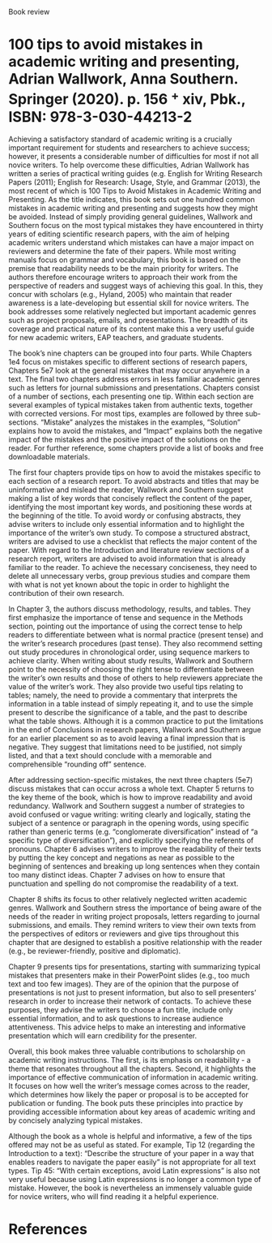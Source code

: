 Book review

# 100 tips to avoid mistakes in academic writing and presenting, Adrian Wallwork, Anna Southern. Springer (2020). p. 156 $^ +$ xiv, Pbk., ISBN: 978-3-030-44213-2

Achieving a satisfactory standard of academic writing is a crucially important requirement for students and researchers to achieve success; however, it presents a considerable number of difficulties for most if not all novice writers. To help overcome these difficulties, Adrian Wallwork has written a series of practical writing guides (e.g. English for Writing Research Papers (2011); English for Research: Usage, Style, and Grammar (2013), the most recent of which is 100 Tips to Avoid Mistakes in Academic Writing and Presenting. As the title indicates, this book sets out one hundred common mistakes in academic writing and presenting and suggests how they might be avoided. Instead of simply providing general guidelines, Wallwork and Southern focus on the most typical mistakes they have encountered in thirty years of editing scientific research papers, with the aim of helping academic writers understand which mistakes can have a major impact on reviewers and determine the fate of their papers. While most writing manuals focus on grammar and vocabulary, this book is based on the premise that readability needs to be the main priority for writers. The authors therefore encourage writers to approach their work from the perspective of readers and suggest ways of achieving this goal. In this, they concur with scholars (e.g., Hyland, 2005) who maintain that reader awareness is a late-developing but essential skill for novice writers. The book addresses some relatively neglected but important academic genres such as project proposals, emails, and presentations. The breadth of its coverage and practical nature of its content make this a very useful guide for new academic writers, EAP teachers, and graduate students.

The book’s nine chapters can be grouped into four parts. While Chapters 1e4 focus on mistakes specific to different sections of research papers, Chapters 5e7 look at the general mistakes that may occur anywhere in a text. The final two chapters address errors in less familiar academic genres such as letters for journal submissions and presentations. Chapters consist of a number of sections, each presenting one tip. Within each section are several examples of typical mistakes taken from authentic texts, together with corrected versions. For most tips, examples are followed by three sub-sections. “Mistake” analyzes the mistakes in the examples, “Solution” explains how to avoid the mistakes, and “Impact” explains both the negative impact of the mistakes and the positive impact of the solutions on the reader. For further reference, some chapters provide a list of books and free downloadable materials.

The first four chapters provide tips on how to avoid the mistakes specific to each section of a research report. To avoid abstracts and titles that may be uninformative and mislead the reader, Wallwork and Southern suggest making a list of key words that concisely reflect the content of the paper, identifying the most important key words, and positioning these words at the beginning of the title. To avoid wordy or confusing abstracts, they advise writers to include only essential information and to highlight the importance of the writer’s own study. To compose a structured abstract, writers are advised to use a checklist that reflects the major content of the paper. With regard to the Introduction and literature review sections of a research report, writers are advised to avoid information that is already familiar to the reader. To achieve the necessary conciseness, they need to delete all unnecessary verbs, group previous studies and compare them with what is not yet known about the topic in order to highlight the contribution of their own research.

In Chapter 3, the authors discuss methodology, results, and tables. They first emphasize the importance of tense and sequence in the Methods section, pointing out the importance of using the correct tense to help readers to differentiate between what is normal practice (present tense) and the writer’s research procedures (past tense). They also recommend setting out study procedures in chronological order, using sequence markers to achieve clarity. When writing about study results, Wallwork and Southern point to the necessity of choosing the right tense to differentiate between the writer’s own results and those of others to help reviewers appreciate the value of the writer’s work. They also provide two useful tips relating to tables; namely, the need to provide a commentary that interprets the information in a table instead of simply repeating it, and to use the simple present to describe the significance of a table, and the past to describe what the table shows. Although it is a common practice to put the limitations in the end of Conclusions in research papers, Wallwork and Southern argue for an earlier placement so as to avoid leaving a final impression that is negative. They suggest that limitations need to be justified, not simply listed, and that a text should conclude with a memorable and comprehensible “rounding off” sentence.

After addressing section-specific mistakes, the next three chapters (5e7) discuss mistakes that can occur across a whole text. Chapter 5 returns to the key theme of the book, which is how to improve readability and avoid redundancy. Wallwork and Southern suggest a number of strategies to avoid confused or vague writing: writing clearly and logically, stating the subject of a sentence or paragraph in the opening words, using specific rather than generic terms (e.g. “conglomerate diversification” instead of “a specific type of diversification”), and explicitly specifying the referents of pronouns. Chapter 6 advises writers to improve the readability of their texts by putting the key concept and negations as near as possible to the beginning of sentences and breaking up long sentences when they contain too many distinct ideas. Chapter 7 advises on how to ensure that punctuation and spelling do not compromise the readability of a text.

Chapter 8 shifts its focus to other relatively neglected written academic genres. Wallwork and Southern stress the importance of being aware of the needs of the reader in writing project proposals, letters regarding to journal submissions, and emails. They remind writers to view their own texts from the perspectives of editors or reviewers and give tips throughout this chapter that are designed to establish a positive relationship with the reader (e.g., be reviewer-friendly, positive and diplomatic).

Chapter 9 presents tips for presentations, starting with summarizing typical mistakes that presenters make in their PowerPoint slides (e.g., too much text and too few images). They are of the opinion that the purpose of presentations is not just to present information, but also to sell presenters’ research in order to increase their network of contacts. To achieve these purposes, they advise the writers to choose a fun title, include only essential information, and to ask questions to increase audience attentiveness. This advice helps to make an interesting and informative presentation which will earn credibility for the presenter.

Overall, this book makes three valuable contributions to scholarship on academic writing instructions. The first, is its emphasis on readability - a theme that resonates throughout all the chapters. Second, it highlights the importance of effective communication of information in academic writing. It focuses on how well the writer’s message comes across to the reader, which determines how likely the paper or proposal is to be accepted for publication or funding. The book puts these principles into practice by providing accessible information about key areas of academic writing and by concisely analyzing typical mistakes.

Although the book as a whole is helpful and informative, a few of the tips offered may not be as useful as stated. For example, Tip 12 (regarding the Introduction to a text): “Describe the structure of your paper in a way that enables readers to navigate the paper easily” is not appropriate for all text types. Tip 45: “With certain exceptions, avoid Latin expressions” is also not very useful because using Latin expressions is no longer a common type of mistake. However, the book is nevertheless an immensely valuable guide for novice writers, who will find reading it a helpful experience.

# References